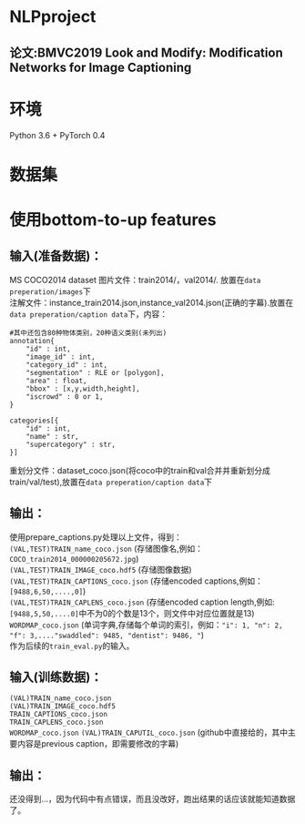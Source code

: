 # NLPproject
## 论文:BMVC2019 Look and Modify: Modification Networks for Image Captioning

# 环境
Python 3.6 + PyTorch 0.4 

# 数据集
# 使用bottom-to-up features
## 输入(准备数据)：
MS COCO2014 dataset 
图片文件：train2014/，val2014/. 放置在`data preperation/images`下 </br>
注解文件：instance_train2014.json,instance_val2014.json(正确的字幕).放置在`data preperation/caption data`下，内容：</br>
```
#其中还包含80种物体类别，20种语义类别(未列出)
annotation{
    "id" : int,
    "image_id" : int,
    "category_id" : int,
    "segmentation" : RLE or [polygon],
    "area" : float, 
    "bbox" : [x,y,width,height],
    "iscrowd" : 0 or 1,
}

categories[{
    "id" : int,
    "name" : str,
    "supercategory" : str,
}]
```
重划分文件：dataset_coco.json(将coco中的train和val合并并重新划分成train/val/test),放置在`data preperation/caption data`下</br>

## 输出：</br>
使用prepare_captions.py处理以上文件，得到：
`(VAL,TEST)TRAIN_name_coco.json`  (存储图像名,例如：`COCO_train2014_000000205672.jpg`) </br>
`(VAL,TEST)TRAIN_IMAGE_coco.hdf5` (存储图像数据) </br>
`(VAL,TEST)TRAIN_CAPTIONS_coco.json` (存储encoded captions,例如：`[9488,6,50,....,0]`) </br>
`(VAL,TEST)TRAIN_CAPLENS_coco.json` (存储encoded caption length,例如:`[9488,5,50,....0]`中不为0的个数是13个，则文件中对应位置就是13) </br>
`WORDMAP_coco.json` (单词字典,存储每个单词的索引，例如：`"i": 1, "n": 2, "f": 3,...."swaddled": 9485, "dentist": 9486, "`) </br>
作为后续的`train_eval.py`的输入。</br>

## 输入(训练数据)：</br>
`(VAL)TRAIN_name_coco.json` </br>
`(VAL)TRAIN_IMAGE_coco.hdf5` </br>
`TRAIN_CAPTIONS_coco.json` </br>
`TRAIN_CAPLENS_coco.json` </br>
`WORDMAP_coco.json`
`(VAL)TRAIN_CAPUTIL_coco.json` (github中直接给的，其中主要内容是previous caption，即需要修改的字幕) </br>
## 输出：</br>
还没得到...，因为代码中有点错误，而且没改好，跑出结果的话应该就能知道数据了。







